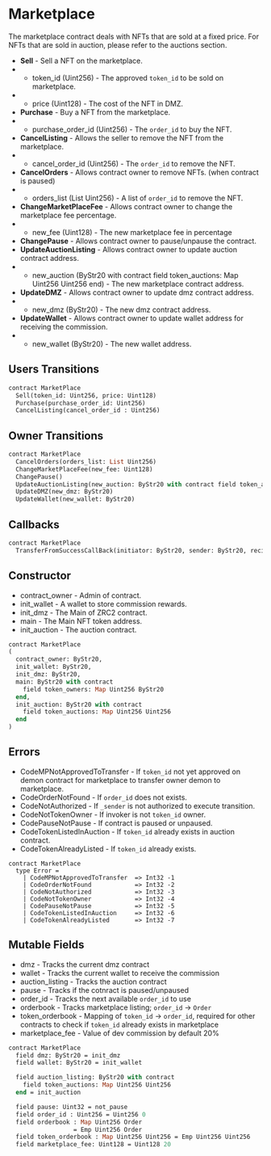 # Marketplace

The marketplace contract deals with NFTs that are sold at a fixed price. For NFTs that are sold in auction, please refer to the auctions section.

 * **Sell** - Sell a NFT on the marketplace.
 * - token_id (Uint256) - The approved `token_id` to be sold on marketplace.
 * - price (Uint128) - The cost of the NFT in DMZ.
 * **Purchase** - Buy a NFT from the marketplace.
 * - purchase_order_id (Uint256) - The `order_id` to buy the NFT.
 * **CancelListing** - Allows the seller to remove the NFT from the marketplace.
 * - cancel_order_id (Uint256) - The `order_id` to remove the NFT.
 * **CancelOrders** - Allows contract owner to remove NFTs. (when contract is paused)
 * - orders_list (List Uint256) - A list of `order_id` to remove the NFT.
 * **ChangeMarketPlaceFee** - Allows contract owner to change the marketplace fee percentage.
 * - new_fee (Uint128) - The new marketplace fee in percentage
 * **ChangePause** - Allows contract owner to pause/unpause the contract.
 * **UpdateAuctionListing** - Allows contract owner to update auction contract address.
 * - new_auction (ByStr20 with contract field token_auctions: Map Uint256 Uint256 end) - The new marketplace contract address.
 * **UpdateDMZ** - Allows contract owner to update dmz contract address.
 * - new_dmz (ByStr20) - The new dmz contract address.
 * **UpdateWallet** - Allows contract owner to update wallet address for receiving the commission.
 * - new_wallet (ByStr20) - The new wallet address.

## Users Transitions
```Ocaml
contract MarketPlace
  Sell(token_id: Uint256, price: Uint128)
  Purchase(purchase_order_id: Uint256)
  CancelListing(cancel_order_id : Uint256)
```

## Owner Transitions
```Ocaml
contract MarketPlace
  CancelOrders(orders_list: List Uint256)
  ChangeMarketPlaceFee(new_fee: Uint128)
  ChangePause()
  UpdateAuctionListing(new_auction: ByStr20 with contract field token_auctions: Map Uint256 Uint256 end)
  UpdateDMZ(new_dmz: ByStr20)
  UpdateWallet(new_wallet: ByStr20)
```

## Callbacks
```Ocaml
contract MarketPlace
  TransferFromSuccessCallBack(initiator: ByStr20, sender: ByStr20, recipient: ByStr20, amount: Uint128)
```

## Constructor

 * contract_owner - Admin of contract.
 * init_wallet - A wallet to store commission rewards.
 * init_dmz - The Main of ZRC2 contract.
 * main - The Main NFT token address.
 * init_auction - The auction contract.


```Ocaml
contract MarketPlace
(
  contract_owner: ByStr20,
  init_wallet: ByStr20,
  init_dmz: ByStr20,
  main: ByStr20 with contract
    field token_owners: Map Uint256 ByStr20
  end,
  init_auction: ByStr20 with contract
    field token_auctions: Map Uint256 Uint256
  end
)
```

## Errors

 * CodeMPNotApprovedToTransfer - If `token_id` not yet approved on demon contract for marketplace to transfer owner demon to marketplace.
 * CodeOrderNotFound - If `order_id` does not exists.
 * CodeNotAuthorized - If `_sender` is not authorized to execute transition.
 * CodeNotTokenOwner - If invoker is not `token_id` owner.
 * CodePauseNotPause - If contract is paused or unpaused.
 * CodeTokenListedInAuction - If `token_id` already exists in auction contract.
 * CodeTokenAlreadyListed - If `token_id` already exists.

```
contract MarketPlace
  type Error =
    | CodeMPNotApprovedToTransfer  => Int32 -1
    | CodeOrderNotFound            => Int32 -2
    | CodeNotAuthorized            => Int32 -3
    | CodeNotTokenOwner            => Int32 -4
    | CodePauseNotPause            => Int32 -5
    | CodeTokenListedInAuction     => Int32 -6
    | CodeTokenAlreadyListed       => Int32 -7
```

## Mutable Fields
 * dmz - Tracks the current dmz contract
 * wallet - Tracks the current wallet to receive the commission
 * auction_listing - Tracks the auction contract
 * pause - Tracks if the cotnract is paused/unpaused
 * order_id - Tracks the next available `order_id` to use
 * orderbook - Tracks marketplace listing; `order_id` -> `Order`
 * token_orderbook - Mapping of `token_id` -> `order_id`, required for other contracts to check if `token_id` already exists in marketplace
 * marketplace_fee - Value of dev commission by default 20%

```Ocaml
contract MarketPlace
  field dmz: ByStr20 = init_dmz
  field wallet: ByStr20 = init_wallet

  field auction_listing: ByStr20 with contract
    field token_auctions: Map Uint256 Uint256
  end = init_auction

  field pause: Uint32 = not_pause
  field order_id : Uint256 = Uint256 0
  field orderbook : Map Uint256 Order
                  = Emp Uint256 Order
  field token_orderbook : Map Uint256 Uint256 = Emp Uint256 Uint256     
  field marketplace_fee: Uint128 = Uint128 20 
```